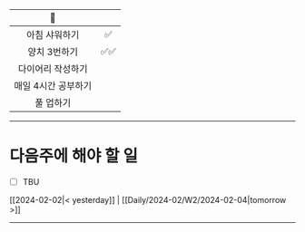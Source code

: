 
|         🐣          |     |
|:-------------------:|:---:|
|    아침 샤워하기    | ✅    |
|    양치 3번하기     | ✅✅    |
|  다이어리 작성하기  |     |
| 매일 4시간 공부하기 |     |
|      풀 업하기      |     |

----
# 다음주에 해야 할 일
- [ ] TBU 
  
[[2024-02-02|< yesterday]] | [[Daily/2024-02/W2/2024-02-04|tomorrow >]]  
  
---  
